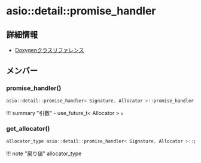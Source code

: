 # asio::detail::promise_handler



## 詳細情報

- [Doxygenクラスリファレンス](https://lang-ship.com/reference/ESP32/latest/classasio_1_1detail_1_1promise__handler.html)

## メンバー





### promise_handler()



```c
asio::detail::promise_handler< Signature, Allocator >::promise_handler(use_future_t< Allocator > u)
```

!!! summary "引数"
	- use_future_t< Allocator > `u` 



### get_allocator()



```c
allocator_type asio::detail::promise_handler< Signature, Allocator >::get_allocator() const ASIO_NOEXCEPT
```

!!! note "戻り値"
	allocator_type



